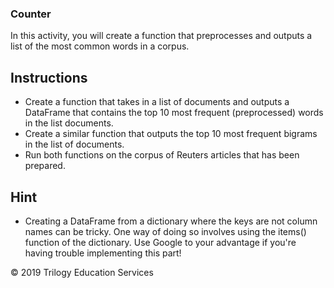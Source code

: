 ### Counter

In this activity, you will create a function that preprocesses and outputs a list of the most common words in a corpus.

## Instructions

* Create a function that takes in a list of documents and outputs a DataFrame that contains the top 10 most frequent (preprocessed) words in the list documents. 
* Create a similar function that outputs the top 10 most frequent bigrams in the list of documents.
* Run both functions on the corpus of Reuters articles that has been prepared.

## Hint

* Creating a DataFrame from a dictionary where the keys are not column names can be tricky. One way of doing so involves using the items() function of the dictionary. Use Google to your advantage if you're having trouble implementing this part!

© 2019 Trilogy Education Services